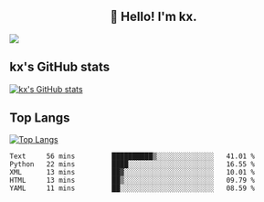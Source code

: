 <h2 align="center">👋 Hello! I'm kx.</h2>

<img align="center" src="https://github.com/kxshu/kxshu/actions/workflows/blank.yml/badge.svg" />

<!--
**kxshu/kxshu** is a ✨ _special_ ✨ repository because its `README.md` (this file) appears on your GitHub profile.

Here are some ideas to get you started:

- 🔭 I’m currently working on ...
- 🌱 I’m currently learning ...
- 👯 I’m looking to collaborate on ...
- 🤔 I’m looking for help with ...
- 💬 Ask me about ...
- 📫 How to reach me: ...
- 😄 Pronouns: ...
- ⚡ Fun fact: ...
-->


## kx's GitHub stats

[![kx's GitHub stats](https://github-readme-stats.vercel.app/api?username=kxshu&show_icons=true)](https://github.com/kxshu/kxshu)

## Top Langs

[![Top Langs](https://github-readme-stats.vercel.app/api/top-langs/?username=kxshu&layout=compact)](https://github.com/kxshu/kxshu)




<!--START_SECTION:waka-->
```text
Text     56 mins         ██████████▒░░░░░░░░░░░░░░   41.01 % 
Python   22 mins         ████░░░░░░░░░░░░░░░░░░░░░   16.55 % 
XML      13 mins         ██▓░░░░░░░░░░░░░░░░░░░░░░   10.01 % 
HTML     13 mins         ██▒░░░░░░░░░░░░░░░░░░░░░░   09.79 % 
YAML     11 mins         ██░░░░░░░░░░░░░░░░░░░░░░░   08.59 % 
```
<!--END_SECTION:waka-->
